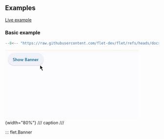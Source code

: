 ## Examples

[Live example](https://flet-controls-gallery.fly.dev/dialogs/banner)

### Basic example

```python
--8<-- "https://raw.githubusercontent.com/flet-dev/flet/refs/heads/docs/sdk/python/examples/controls/banner/basic.py"
```

![basic](https://raw.githubusercontent.com/flet-dev/flet/docs/sdk/python/examples/python/controls/banner/media/basic.gif){width="80%"}
/// caption
///

::: flet.Banner
